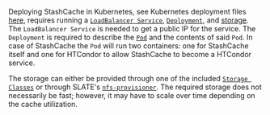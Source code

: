Deploying StashCache in Kubernetes, see Kubernetes deployment files [here](https://github.com/slateci/container-stashcache/tree/master/kubernetes), 
requires running a [`LoadBalancer Service`](https://kubernetes.io/docs/concepts/services-networking/service/), [`Deployment`](https://kubernetes.io/docs/concepts/workloads/controllers/deployment/), and [storage](https://kubernetes.io/docs/concepts/storage/). The 
`LoadBalancer Service` is needed to get a public IP for the service. The `Deployment` is required to describe the [`Pod`](https://kubernetes.io/docs/concepts/workloads/pods/pod-overview/) 
and the contents of said `Pod`. In case of StashCache the `Pod` will run 
two containers: one for StashCache itself and one for HTCondor to allow 
StashCache to become a HTCondor service.

The storage can either be provided through one of the included 
[`Storage Classes`](https://kubernetes.io/docs/concepts/storage/storage-classes/) 
or through SLATE's [`nfs-provisioner`](https://github.com/slateci/nfs-provisioner).
The required storage does not necessarily be fast; however, it may have to 
scale over time depending on the cache utilization.
